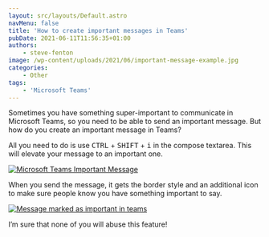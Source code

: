 ```yaml
---
layout: src/layouts/Default.astro
navMenu: false
title: 'How to create important messages in Teams'
pubDate: 2021-06-11T11:56:35+01:00
authors:
    - steve-fenton
image: /wp-content/uploads/2021/06/important-message-example.jpg
categories:
    - Other
tags:
    - 'Microsoft Teams'
---
```


Sometimes you have something super-important to communicate in Microsoft Teams, so you need to be able to send an important message. But how do you create an important message in Teams?

All you need to do is use <kbd>CTRL</kbd> + <kbd>SHIFT</kbd> + <kbd>i</kbd> in the compose textarea. This will elevate your message to an important one.

[![Microsoft Teams Important Message](/img/2021/06/microsoft-teams-important-message.jpg)](/2021/06/how-to-create-important-messages-in-teams/microsoft-teams-important-message/)

When you send the message, it gets the border style and an additional icon to make sure people know you have something important to say.

[![Message marked as important in teams](/img/2021/06/important-message-example.jpg)](/2021/06/how-to-create-important-messages-in-teams/important-message-example/)

I’m sure that none of you will abuse this feature!